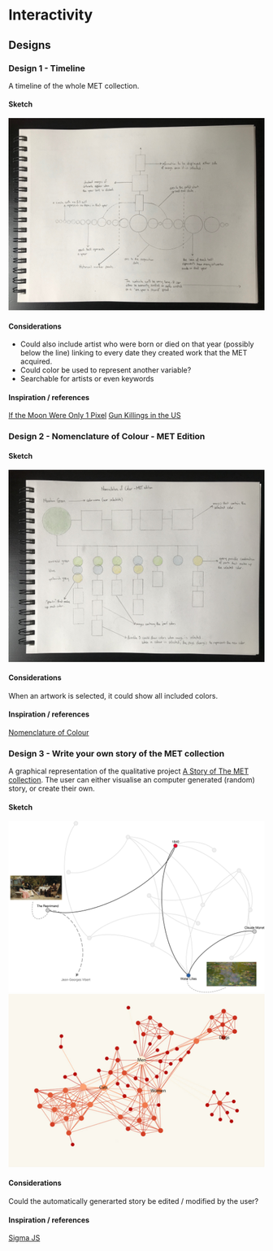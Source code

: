 # Interactivity

## Designs
### Design 1 - Timeline
A timeline of the whole MET collection.
#### Sketch
![](https://github.com/neil-oliver/Major-Studio-1/blob/master/Interactivity/readme%20images/timeline-sketch.jpeg)
#### Considerations
- Could also include artist who were born or died on that year (possibly below the line) linking to every date they created work that the MET acquired.
- Could color be used to represent another variable?
- Searchable for artists or even keywords
#### Inspiration / references
[If the Moon Were Only 1 Pixel](http://joshworth.com/dev/pixelspace/pixelspace_solarsystem.html)
[Gun Killings in the US](https://guns.periscopic.com/?year=2010)


### Design 2 - Nomenclature of Colour - MET Edition
#### Sketch
![](https://github.com/neil-oliver/Major-Studio-1/blob/master/Interactivity/readme%20images/colour-sketch.jpeg)
#### Considerations
When an artwork is selected, it could show all included colors.
#### Inspiration / references
[Nomenclature of Colour](https://www.c82.net/werner/)

### Design 3 - Write your own story of the MET collection
A graphical representation of the qualitative project [A Story of The MET collection](https://neil-oliver.github.io/Major-Studio-1/Qualitative-Design/). The user can either visualise an computer generated (random) story, or create their own. 
#### Sketch
![](https://github.com/neil-oliver/Major-Studio-1/blob/master/Interactivity/readme%20images/story-example.png)
![](https://github.com/neil-oliver/Major-Studio-1/blob/master/Interactivity/readme%20images/network-tags.png)
#### Considerations
Could the automatically generarted story be edited / modified by the user?
#### Inspiration / references
[Sigma JS](http://sigmajs.org)
